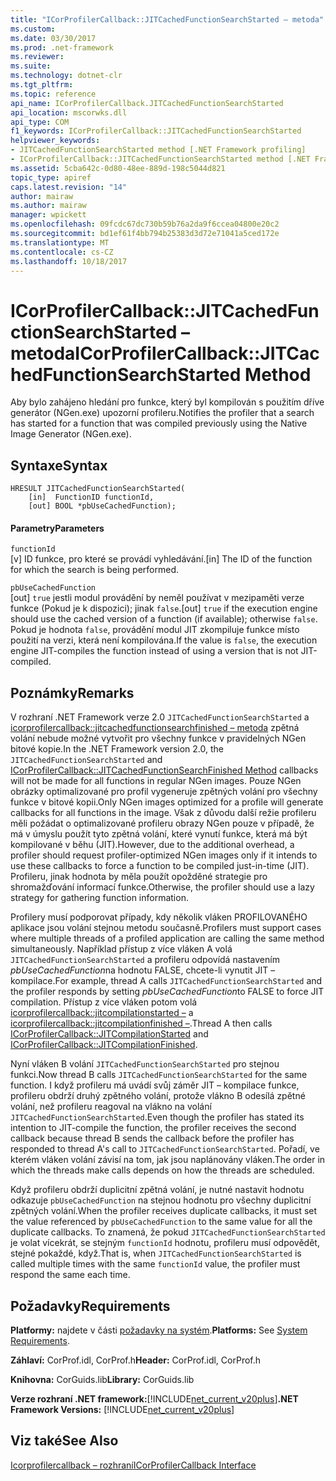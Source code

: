 ```yaml
---
title: "ICorProfilerCallback::JITCachedFunctionSearchStarted – metoda"
ms.custom: 
ms.date: 03/30/2017
ms.prod: .net-framework
ms.reviewer: 
ms.suite: 
ms.technology: dotnet-clr
ms.tgt_pltfrm: 
ms.topic: reference
api_name: ICorProfilerCallback.JITCachedFunctionSearchStarted
api_location: mscorwks.dll
api_type: COM
f1_keywords: ICorProfilerCallback::JITCachedFunctionSearchStarted
helpviewer_keywords:
- JITCachedFunctionSearchStarted method [.NET Framework profiling]
- ICorProfilerCallback::JITCachedFunctionSearchStarted method [.NET Framework profiling]
ms.assetid: 5cba642c-0d80-48ee-889d-198c5044d821
topic_type: apiref
caps.latest.revision: "14"
author: mairaw
ms.author: mairaw
manager: wpickett
ms.openlocfilehash: 09fcdc67dc730b59b76a2da9f6ccea04800e20c2
ms.sourcegitcommit: bd1ef61f4bb794b25383d3d72e71041a5ced172e
ms.translationtype: MT
ms.contentlocale: cs-CZ
ms.lasthandoff: 10/18/2017
---
```

# <a name="icorprofilercallbackjitcachedfunctionsearchstarted-method"></a><span data-ttu-id="cfa89-102">ICorProfilerCallback::JITCachedFunctionSearchStarted – metoda</span><span class="sxs-lookup"><span data-stu-id="cfa89-102">ICorProfilerCallback::JITCachedFunctionSearchStarted Method</span></span>
<span data-ttu-id="cfa89-103">Aby bylo zahájeno hledání pro funkce, který byl kompilován s použitím dříve generátor (NGen.exe) upozorní profileru.</span><span class="sxs-lookup"><span data-stu-id="cfa89-103">Notifies the profiler that a search has started for a function that was compiled previously using the Native Image Generator (NGen.exe).</span></span>  
  
## <a name="syntax"></a><span data-ttu-id="cfa89-104">Syntaxe</span><span class="sxs-lookup"><span data-stu-id="cfa89-104">Syntax</span></span>  
  
```  
HRESULT JITCachedFunctionSearchStarted(  
    [in]  FunctionID functionId,  
    [out] BOOL *pbUseCachedFunction);  
```  
  
#### <a name="parameters"></a><span data-ttu-id="cfa89-105">Parametry</span><span class="sxs-lookup"><span data-stu-id="cfa89-105">Parameters</span></span>  
 `functionId`  
 <span data-ttu-id="cfa89-106">[v] ID funkce, pro které se provádí vyhledávání.</span><span class="sxs-lookup"><span data-stu-id="cfa89-106">[in] The ID of the function for which the search is being performed.</span></span>  
  
 `pbUseCachedFunction`  
 <span data-ttu-id="cfa89-107">[out] `true` jestli modul provádění by neměl používat v mezipaměti verze funkce (Pokud je k dispozici); jinak `false`.</span><span class="sxs-lookup"><span data-stu-id="cfa89-107">[out] `true` if the execution engine should use the cached version of a function (if available); otherwise `false`.</span></span> <span data-ttu-id="cfa89-108">Pokud je hodnota `false`, provádění modul JIT zkompiluje funkce místo použití na verzi, která není kompilována.</span><span class="sxs-lookup"><span data-stu-id="cfa89-108">If the value is `false`, the execution engine JIT-compiles the function instead of using a version that is not JIT-compiled.</span></span>  
  
## <a name="remarks"></a><span data-ttu-id="cfa89-109">Poznámky</span><span class="sxs-lookup"><span data-stu-id="cfa89-109">Remarks</span></span>  
 <span data-ttu-id="cfa89-110">V rozhraní .NET Framework verze 2.0 `JITCachedFunctionSearchStarted` a [icorprofilercallback::jitcachedfunctionsearchfinished – metoda](../../../../docs/framework/unmanaged-api/profiling/icorprofilercallback-jitcachedfunctionsearchfinished-method.md) zpětná volání nebude možné vytvořit pro všechny funkce v pravidelných NGen bitové kopie.</span><span class="sxs-lookup"><span data-stu-id="cfa89-110">In the .NET Framework version 2.0, the `JITCachedFunctionSearchStarted` and [ICorProfilerCallback::JITCachedFunctionSearchFinished Method](../../../../docs/framework/unmanaged-api/profiling/icorprofilercallback-jitcachedfunctionsearchfinished-method.md) callbacks will not be made for all functions in regular NGen images.</span></span> <span data-ttu-id="cfa89-111">Pouze NGen obrázky optimalizované pro profil vygeneruje zpětných volání pro všechny funkce v bitové kopii.</span><span class="sxs-lookup"><span data-stu-id="cfa89-111">Only NGen images optimized for a profile will generate callbacks for all functions in the image.</span></span> <span data-ttu-id="cfa89-112">Však z důvodu další režie profileru měli požádat o optimalizované profileru obrazy NGen pouze v případě, že má v úmyslu použít tyto zpětná volání, které vynutí funkce, která má být kompilované v běhu (JIT).</span><span class="sxs-lookup"><span data-stu-id="cfa89-112">However, due to the additional overhead, a profiler should request profiler-optimized NGen images only if it intends to use these callbacks to force a function to be compiled just-in-time (JIT).</span></span> <span data-ttu-id="cfa89-113">Profileru, jinak hodnota by měla použít opožděné strategie pro shromažďování informací funkce.</span><span class="sxs-lookup"><span data-stu-id="cfa89-113">Otherwise, the profiler should use a lazy strategy for gathering function information.</span></span>  
  
 <span data-ttu-id="cfa89-114">Profilery musí podporovat případy, kdy několik vláken PROFILOVANÉHO aplikace jsou volání stejnou metodu současně.</span><span class="sxs-lookup"><span data-stu-id="cfa89-114">Profilers must support cases where multiple threads of a profiled application are calling the same method simultaneously.</span></span> <span data-ttu-id="cfa89-115">Například přístup z více vláken A volá `JITCachedFunctionSearchStarted` a profileru odpovídá nastavením *pbUseCachedFunction*na hodnotu FALSE, chcete-li vynutit JIT – kompilace.</span><span class="sxs-lookup"><span data-stu-id="cfa89-115">For example, thread A calls `JITCachedFunctionSearchStarted` and the profiler responds by setting *pbUseCachedFunction*to FALSE to force JIT compilation.</span></span> <span data-ttu-id="cfa89-116">Přístup z více vláken potom volá [icorprofilercallback::jitcompilationstarted –](../../../../docs/framework/unmanaged-api/profiling/icorprofilercallback-jitcompilationstarted-method.md) a [icorprofilercallback::jitcompilationfinished –](../../../../docs/framework/unmanaged-api/profiling/icorprofilercallback-jitcompilationfinished-method.md).</span><span class="sxs-lookup"><span data-stu-id="cfa89-116">Thread A then calls [ICorProfilerCallback::JITCompilationStarted](../../../../docs/framework/unmanaged-api/profiling/icorprofilercallback-jitcompilationstarted-method.md) and [ICorProfilerCallback::JITCompilationFinished](../../../../docs/framework/unmanaged-api/profiling/icorprofilercallback-jitcompilationfinished-method.md).</span></span>  
  
 <span data-ttu-id="cfa89-117">Nyní vláken B volání `JITCachedFunctionSearchStarted` pro stejnou funkci.</span><span class="sxs-lookup"><span data-stu-id="cfa89-117">Now thread B calls `JITCachedFunctionSearchStarted` for the same function.</span></span> <span data-ttu-id="cfa89-118">I když profileru má uvádí svůj záměr JIT – kompilace funkce, profileru obdrží druhý zpětného volání, protože vlákno B odesílá zpětné volání, než profileru reagoval na vlákno na volání `JITCachedFunctionSearchStarted`.</span><span class="sxs-lookup"><span data-stu-id="cfa89-118">Even though the profiler has stated its intention to JIT-compile the function, the profiler receives the second callback because thread B sends the callback before the profiler has responded to thread A's call to `JITCachedFunctionSearchStarted`.</span></span> <span data-ttu-id="cfa89-119">Pořadí, ve kterém vláken volání závisí na tom, jak jsou naplánovány vláken.</span><span class="sxs-lookup"><span data-stu-id="cfa89-119">The order in which the threads make calls depends on how the threads are scheduled.</span></span>  
  
 <span data-ttu-id="cfa89-120">Když profileru obdrží duplicitní zpětná volání, je nutné nastavit hodnotu odkazuje `pbUseCachedFunction` na stejnou hodnotu pro všechny duplicitní zpětných volání.</span><span class="sxs-lookup"><span data-stu-id="cfa89-120">When the profiler receives duplicate callbacks, it must set the value referenced by `pbUseCachedFunction` to the same value for all the duplicate callbacks.</span></span> <span data-ttu-id="cfa89-121">To znamená, že pokud `JITCachedFunctionSearchStarted` je volat vícekrát, se stejným `functionId` hodnotu, profileru musí odpovědět, stejné pokaždé, když.</span><span class="sxs-lookup"><span data-stu-id="cfa89-121">That is, when `JITCachedFunctionSearchStarted` is called multiple times with the same `functionId` value, the profiler must respond the same each time.</span></span>  
  
## <a name="requirements"></a><span data-ttu-id="cfa89-122">Požadavky</span><span class="sxs-lookup"><span data-stu-id="cfa89-122">Requirements</span></span>  
 <span data-ttu-id="cfa89-123">**Platformy:** najdete v části [požadavky na systém](../../../../docs/framework/get-started/system-requirements.md).</span><span class="sxs-lookup"><span data-stu-id="cfa89-123">**Platforms:** See [System Requirements](../../../../docs/framework/get-started/system-requirements.md).</span></span>  
  
 <span data-ttu-id="cfa89-124">**Záhlaví:** CorProf.idl, CorProf.h</span><span class="sxs-lookup"><span data-stu-id="cfa89-124">**Header:** CorProf.idl, CorProf.h</span></span>  
  
 <span data-ttu-id="cfa89-125">**Knihovna:** CorGuids.lib</span><span class="sxs-lookup"><span data-stu-id="cfa89-125">**Library:** CorGuids.lib</span></span>  
  
 <span data-ttu-id="cfa89-126">**Verze rozhraní .NET framework:**[!INCLUDE[net_current_v20plus](../../../../includes/net-current-v20plus-md.md)]</span><span class="sxs-lookup"><span data-stu-id="cfa89-126">**.NET Framework Versions:** [!INCLUDE[net_current_v20plus](../../../../includes/net-current-v20plus-md.md)]</span></span>  
  
## <a name="see-also"></a><span data-ttu-id="cfa89-127">Viz také</span><span class="sxs-lookup"><span data-stu-id="cfa89-127">See Also</span></span>  
 [<span data-ttu-id="cfa89-128">Icorprofilercallback – rozhraní</span><span class="sxs-lookup"><span data-stu-id="cfa89-128">ICorProfilerCallback Interface</span></span>](../../../../docs/framework/unmanaged-api/profiling/icorprofilercallback-interface.md)
